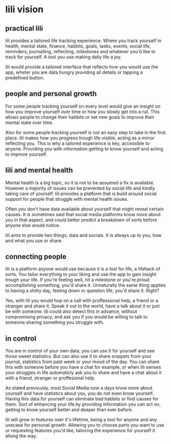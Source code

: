 # lili vision

## practical lili
lili provides a tailored life tracking experience. Where you track yourself in health, mental state, finance, habbits, goals, tasks, events, social life, reminders, journalling, reflecting, milestones and whatever you'd like to track for yourself. A tool you use making daily life a joy.

lili would provide a tailored interface that reflects how you would use the app, wheter you are data hungry providing all details or tapping a predefined button.

## people and personal growth
For some people tracking yourself on every level would give an insight on how you improve yourself over time or how you slowly get into a rut. This allows people to change their habbits or set new goals to improve their mental state over time. 

Also for some people tracking yourself is not an easy step to take in the first place. lili makes how you progress trough life visible, acting as a mirror reflecting you. This is why a tailored experience is key, accessible to anyone. Providing you with information getting to know yourself and acting to improve yourself.

## lili and mental health
Mental health is a big topic, so it is not to be assumed a fix is available. However a majority of issues can be prevented by social life and kindly taking care of yourself. lili  provides a platform that is build around social support for people that struggle with mental health issues. 

Often you don't have data available about yourself that might reveal certain causes. It is sometimes said that social media platforms know more about you in that aspect, and could better predict a breakdown of sorts before anyone else would notice.

lili aims to provide two things, data and socials. It is always up to you, how and what you use or share. 

## connecting people
lili is a platform anyone would use because it is a tool for life, a lifehack of sorts. You tailor everything to your liking and use the app to gain insight trough your life. If you're feeling well, hit a milestone or you're proud accomplishing something, you'd share it. Unnaturally the same thing applies to having a shitty day, feeling down or question life, you'd share it. Right? 

Yes, with lili you would hop on a call with proffessional help, a friend or a stranger and share it. Speak it out to the world, have a talk about it or just be with someone. lili could also detect this in advance, without compromising privacy, and ask you if you would be willing to talk to someone sharing something you struggle with.

## in control
You are in control of your own data, you can use it for yourself and see those sweet statistics. But can also use it to share snippets from your journal, statistics from past week or your mood of the day. You can share this with someone before you have a chat for example, or when lili senses your struggles in life automaticly ask you to share and have a chat about it with a friend, stranger or proffesional help.

As stated previously, most Social Media now a days know more about yourself and have statistics about you, you do not even know yourself. Having this data for yourself can eliminate bad habbits or find causes for them. Sort of enhancing your life by providing information you can act on, getting to know yourself better and deeper than ever before.

lili will grow in features over it's lifetime, being a tool for anyone and any usecase for personal growth. Allowing you to choose parts you want to use or requesting features you'd like, tailoring the experience for yourself it allong the way.

## 
